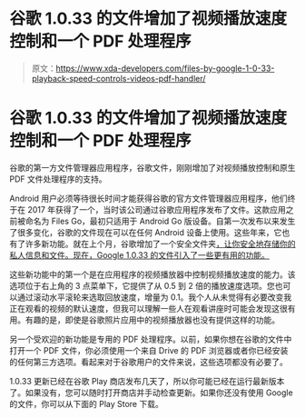 # 谷歌 1.0.33 的文件增加了视频播放速度控制和一个 PDF 处理程序

> 原文：<https://www.xda-developers.com/files-by-google-1-0-33-playback-speed-controls-videos-pdf-handler/>

# 谷歌 1.0.33 的文件增加了视频播放速度控制和一个 PDF 处理程序

谷歌的第一方文件管理器应用程序，谷歌文件，刚刚增加了对视频播放控制和原生 PDF 文件处理程序的支持。

Android 用户必须等待很长时间才能获得谷歌的官方文件管理器应用程序，他们终于在 2017 年获得了一个，当时该公司通过谷歌应用程序发布了文件。这款应用之前被命名为 Files Go，最初只适用于 Android Go 版设备。自第一次发布以来发生了很多变化，谷歌的文件现在可以在任何 Android 设备上使用。这些年来，它也有了许多新功能。就在上个月，谷歌增加了一个安全文件夹[，让你安全地存储你的私人信息和文件。现在，Google 1.0.33 的文件引入了一些更有用的功能。](https://www.xda-developers.com/files-by-google-safe-folder-hide-private-files/)

这些新功能中的第一个是在应用程序的视频播放器中控制视频播放速度的能力。该选项位于右上角的 3 点菜单下，它提供了从 0.5 到 2 倍的播放速度选项。您也可以通过滚动水平滚轮来选取回放速度，增量为 0.1。我个人从未觉得有必要改变我正在观看的视频的默认速度，但我可以理解一些人在观看讲座时可能会发现这很有用。有趣的是，即使是谷歌照片应用中的视频播放器也没有提供这样的功能。

另一个受欢迎的新功能是专用的 PDF 处理程序。以前，如果你想在谷歌的文件中打开一个 PDF 文件，你必须使用一个来自 Drive 的 PDF 浏览器或者你已经安装的任何第三方选项。看起来对于谷歌用户的文件来说，这些选项都没有必要了。

1.0.33 更新已经在谷歌 Play 商店发布几天了，所以你可能已经在运行最新版本了。如果没有，您可以随时打开商店并手动检查更新。如果你还没有使用 Google 的文件，你可以从下面的 Play Store 下载。